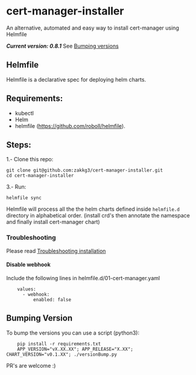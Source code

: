 # cert-manager-installer

An alternative, automated and easy way to install cert-manager using Helmfile

 ***Current version: 0.8.1*** See [Bumping versions](#Bumping-Version)


## Helmfile

Helmfile is a declarative spec for deploying helm charts.

## Requirements:

 * kubectl
 * Helm
 * helmfile (https://github.com/roboll/helmfile).
 
## Steps:
 
1.- Clone this repo:

    git clone git@github.com:zakkg3/cert-manager-installer.git
    cd cert-manager-installer
    
3.- Run:

    helmfile sync


Helmfile will process all the the helm charts defined inside `helmfile.d` directory in alphabetical order. (install crd's then annotate the namespace and finally install cert-manager chart)


### Troubleshooting

Please read [Troubleshooting installation](https://docs.cert-manager.io/en/latest/getting-started/troubleshooting.html)

#### Disable webhook

Include the following lines in  helmfile.d/01-cert-manager.yaml

        values:
          - webhook:
              enabled: false


## Bumping Version

To bump the versions you can use a script (python3):

        pip install -r requirements.txt
        APP_VERSION="vX.XX.XX"; APP_RELEASE="X.XX"; CHART_VERSION="v0.1.XX"; ./versionBump.py

PR's are welcome :)
